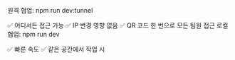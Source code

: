 원격 협업: npm run dev:tunnel

✅ 어디서든 접근 가능
✅ IP 변경 영향 없음
✅ QR 코드 한 번으로 모든 팀원 접근
로컬 협업: npm run dev

✅ 빠른 속도
✅ 같은 공간에서 작업 시
